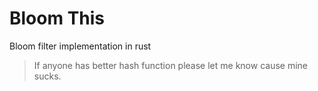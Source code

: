 # Bloom This

Bloom filter implementation in rust

> If anyone has better hash function please let me know cause mine sucks.